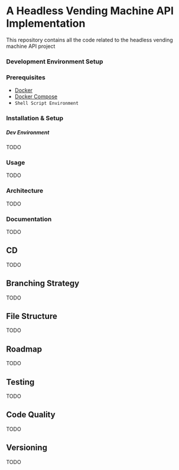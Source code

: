 # A Headless Vending Machine API Implementation

This repository contains all the code related to the headless vending machine API project

### Development Environment Setup


### Prerequisites

- [Docker](https://www.docker.com/get-started)
- [Docker Compose](https://docs.docker.com/compose/install/)
- `Shell Script Environment`

### Installation & Setup

##### Dev Environment

TODO

### Usage

TODO


### Architecture

TODO

### Documentation

TODO

## CD

TODO

## Branching Strategy

TODO

## File Structure

TODO

## Roadmap

TODO

## Testing

TODO

## Code Quality

TODO

## Versioning

TODO
